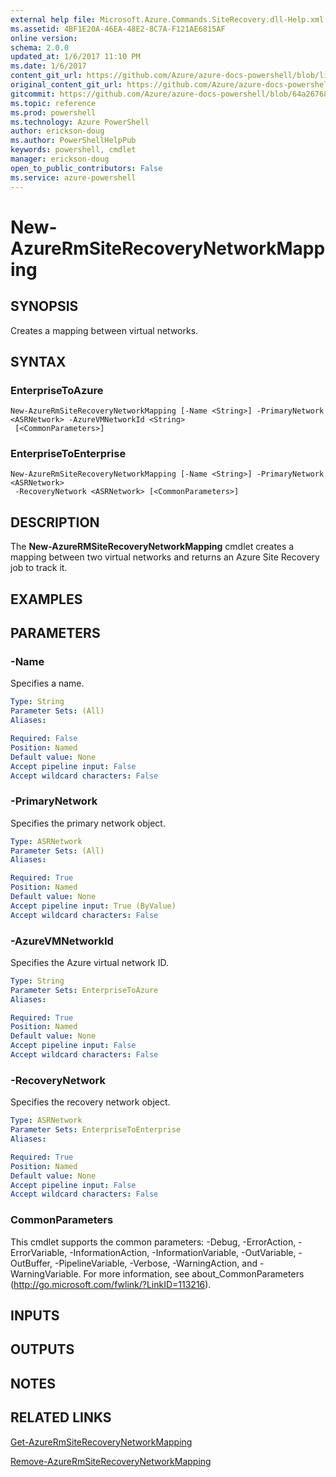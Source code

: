 ```yaml
---
external help file: Microsoft.Azure.Commands.SiteRecovery.dll-Help.xml
ms.assetid: 4BF1E20A-46EA-48E2-8C7A-F121AE6815AF
online version: 
schema: 2.0.0
updated_at: 1/6/2017 11:10 PM
ms.date: 1/6/2017
content_git_url: https://github.com/Azure/azure-docs-powershell/blob/live/azureps-cmdlets-docs/ResourceManager/AzureRM.SiteRecovery/v3.2.0/New-AzureRmSiteRecoveryNetworkMapping.md
original_content_git_url: https://github.com/Azure/azure-docs-powershell/blob/live/azureps-cmdlets-docs/ResourceManager/AzureRM.SiteRecovery/v3.2.0/New-AzureRmSiteRecoveryNetworkMapping.md
gitcommit: https://github.com/Azure/azure-docs-powershell/blob/64a26768a35531d5351db0799e3ff1e8eee31312/azureps-cmdlets-docs/ResourceManager/AzureRM.SiteRecovery/v3.2.0/New-AzureRmSiteRecoveryNetworkMapping.md
ms.topic: reference
ms.prod: powershell
ms.technology: Azure PowerShell
author: erickson-doug
ms.author: PowerShellHelpPub
keywords: powershell, cmdlet
manager: erickson-doug
open_to_public_contributors: False
ms.service: azure-powershell
---
```


# New-AzureRmSiteRecoveryNetworkMapping

## SYNOPSIS
Creates a mapping between virtual networks.

## SYNTAX

### EnterpriseToAzure
```
New-AzureRmSiteRecoveryNetworkMapping [-Name <String>] -PrimaryNetwork <ASRNetwork> -AzureVMNetworkId <String>
 [<CommonParameters>]
```

### EnterpriseToEnterprise
```
New-AzureRmSiteRecoveryNetworkMapping [-Name <String>] -PrimaryNetwork <ASRNetwork>
 -RecoveryNetwork <ASRNetwork> [<CommonParameters>]
```

## DESCRIPTION
The **New-AzureRMSiteRecoveryNetworkMapping** cmdlet creates a mapping between two virtual networks and returns an Azure Site Recovery job to track it.

## EXAMPLES

## PARAMETERS

### -Name
Specifies a name.

```yaml
Type: String
Parameter Sets: (All)
Aliases: 

Required: False
Position: Named
Default value: None
Accept pipeline input: False
Accept wildcard characters: False
```

### -PrimaryNetwork
Specifies the primary network object.

```yaml
Type: ASRNetwork
Parameter Sets: (All)
Aliases: 

Required: True
Position: Named
Default value: None
Accept pipeline input: True (ByValue)
Accept wildcard characters: False
```

### -AzureVMNetworkId
Specifies the Azure virtual network ID.

```yaml
Type: String
Parameter Sets: EnterpriseToAzure
Aliases: 

Required: True
Position: Named
Default value: None
Accept pipeline input: False
Accept wildcard characters: False
```

### -RecoveryNetwork
Specifies the recovery network object.

```yaml
Type: ASRNetwork
Parameter Sets: EnterpriseToEnterprise
Aliases: 

Required: True
Position: Named
Default value: None
Accept pipeline input: False
Accept wildcard characters: False
```

### CommonParameters
This cmdlet supports the common parameters: -Debug, -ErrorAction, -ErrorVariable, -InformationAction, -InformationVariable, -OutVariable, -OutBuffer, -PipelineVariable, -Verbose, -WarningAction, and -WarningVariable. For more information, see about_CommonParameters (http://go.microsoft.com/fwlink/?LinkID=113216).

## INPUTS

## OUTPUTS

## NOTES

## RELATED LINKS

[Get-AzureRmSiteRecoveryNetworkMapping](xref:ResourceManager/AzureRM.SiteRecovery/v3.2.0/Get-AzureRmSiteRecoveryNetworkMapping.md)

[Remove-AzureRmSiteRecoveryNetworkMapping](xref:ResourceManager/AzureRM.SiteRecovery/v3.2.0/Remove-AzureRmSiteRecoveryNetworkMapping.md)
